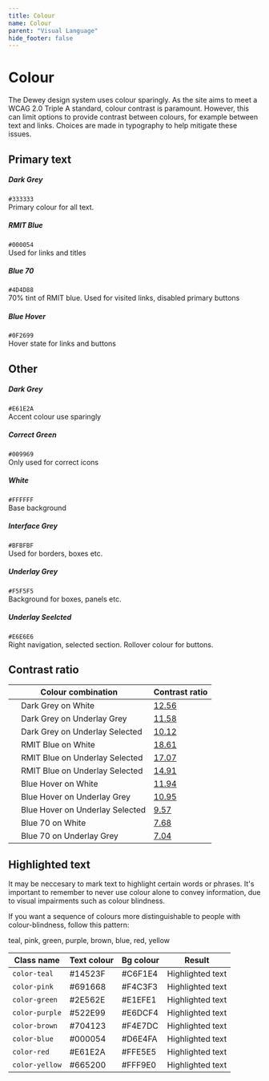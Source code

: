 ```yaml
---
title: Colour
name: Colour
parent: "Visual Language"
hide_footer: false
---
```

<h1 class="margin-top-zero">Colour</h1>
<p class="lead">The Dewey design system uses colour sparingly. As the site aims to meet a WCAG 2.0 Triple A standard, colour contrast is paramount. However, this can limit options to provide contrast between colours, for example between text and links. Choices are made in typography to help mitigate these issues.</p>
<h2>Primary text</h2>
<!-- START row -->
<div class="row margin-top-lg">
	<div class="col-md-6">
		<!-- START swatch left -->
		<div class="swatch">
			<div class="colour colour-dark-grey"></div>
			<div class="description">
				<h5>Dark Grey</h5>
				<p class="small">
					<code>#333333</code><br />Primary colour for all text.
				</p>
			</div>
		</div>
		<!-- END swatch left -->
	</div>
	<div class="col-md-6"> 
		<!-- START swatch right -->
		<div class="swatch">
			<div class="colour colour-rmit-blue"></div>
			<div class="description">
				<h5>RMIT Blue</h5>
				<p class="small">
					<code>#000054</code><br />Used for links and titles
				</p>
			</div>
		</div>
	</div>
</div>
<!-- END row -->
<!-- START row -->
<div class="row">
	<div class="col-md-6">
		<!-- START swatch left -->
		<div class="swatch">
			<div class="colour colour-blue-70"></div>
			<div class="description">
				<h5>Blue 70</h5>
				<p class="small">
					<code>#4D4D88</code><br />70% tint of RMIT blue. Used for visited links, disabled primary buttons
				</p>
			</div>
		</div>
		<!-- END swatch left -->
	</div>
	<div class="col-md-6"> 
		<!-- START swatch right -->
		<div class="swatch">
			<div class="colour colour-blue-hover"></div>
			<div class="description">
				<h5>Blue Hover</h5>
				<p class="small">
					<code>#0F2699</code><br />Hover state for links and buttons
				</p>
			</div>
		</div>
		<!-- END swatch right -->
	</div>
</div>
<!-- END row -->
<h2>Other</h2>
<!-- START row -->
<div class="row margin-top-lg">
	<div class="col-md-6">
		<!-- START swatch left -->
		<div class="swatch">
			<div class="colour colour-rmit-red"></div>
			<div class="description">
				<h5>Dark Grey</h5>
				<p class="small">
					<code>#E61E2A</code><br />Accent colour use sparingly
				</p>
			</div>
		</div>
		<!-- END swatch left -->
	</div>
	<div class="col-md-6"> 
		<!-- START swatch right -->
		<div class="swatch">
			<div class="colour colour-correct-green"></div>
			<div class="description">
				<h5>Correct Green</h5>
				<p class="small">
					<code>#009969</code><br />Only used for correct icons
				</p>
			</div>
		</div>
		<!-- END swatch right -->
	</div>
</div>
<!-- END row -->
<!-- START row -->
<div class="row">
	<div class="col-md-6">
		<!-- START swatch left -->
		<div class="swatch">
			<div class="colour colour-white"></div>
			<div class="description">
				<h5>White</h5>
				<p class="small">
					<code>#FFFFFF</code><br />Base background
				</p>
			</div>
		</div>
		<!-- END swatch left -->
	</div>
	<div class="col-md-6"> 
		<!-- START swatch right -->
		<div class="swatch">
			<div class="colour colour-interface-grey"></div>
			<div class="description">
				<h5>Interface Grey</h5>
				<p class="small">
					<code>#BFBFBF</code><br />Used for borders, boxes etc.
				</p>
			</div>
		</div>
		<!-- END swatch right -->
	</div>
</div>
<!-- END row -->
<!-- START row -->
<div class="row">
	<div class="col-md-6">
		<!-- START swatch left -->
		<div class="swatch">
			<div class="colour colour-underlay-grey"></div>
			<div class="description">
				<h5>Underlay Grey</h5>
				<p class="small">
					<code>#F5F5F5</code><br />Background for boxes, panels etc.
				</p>
			</div>
		</div>
		<!-- END swatch left -->
	</div>
	<div class="col-md-6"> 
		<!-- START swatch right -->
		<div class="swatch">
			<div class="colour colour-underlay-selected"></div>
			<div class="description">
				<h5>Underlay Seelcted</h5>
				<p class="small">
					<code>#E6E6E6</code><br />Right navigation, selected section. Rollover colour for buttons.
				</p>
			</div>
		</div>
		<!-- END swatch right -->
	</div>
</div>
<!-- END row -->
<h2>Contrast ratio</h2>
<div class="table-responsive">
<table class="table table-striped">
<thead>
<tr>
	<th>Colour combination</th>
	<th>Contrast ratio</th>
</tr>
</thead>
<tbody>
<tr>
	<td>
		<span class="colour-sm colour-dark-grey">&nbsp;</span>
		<span class="colour-sm colour-white">&nbsp;</span>
		Dark Grey on White</td>
	<td><a href="https://www.siegemedia.com/contrast-ratio#%23333333-on-white">12.56</a></td>
</tr>
<tr>
	<td>
		<span class="colour-sm colour-dark-grey">&nbsp;</span>
		<span class="colour-sm colour-underlay-grey">&nbsp;</span>
		Dark Grey on Underlay Grey</td>
	<td><a href="https://www.siegemedia.com/contrast-ratio#%23333333-on-%23f5f5f5">11.58</a></td>
</tr>
<tr>
	<td>
		<span class="colour-sm colour-dark-grey">&nbsp;</span>
		<span class="colour-sm colour-underlay-selected">&nbsp;</span>
		Dark Grey on Underlay Selected</td>
	<td><a href="https://www.siegemedia.com/contrast-ratio#%23333333-on-%23E6E6E6">10.12</a></td>
</tr>
<!--
<tr>
	<td>
		<span class="colour-sm colour-text-alt">&nbsp;</span>
		<span class="colour-sm colour-white">&nbsp;</span>
		Text Alt on White</td>
	<td><a href="https://www.siegemedia.com/contrast-ratio#%23525252-on-white">7.81</a></td>
</tr>
<tr>
	<td>
		<span class="colour-sm colour-text-alt">&nbsp;</span>
		<span class="colour-sm colour-underlay-grey">&nbsp;</span>
		Text Alt on Underlay Selected</td>
	<td><a href="https://www.siegemedia.com/contrast-ratio#%23525252-on-%23f5f5f5">7.16</a></td>
</tr>
-->
<tr>
	<td>
		<span class="colour-sm colour-rmit-blue">&nbsp;</span>
		<span class="colour-sm colour-white">&nbsp;</span>
		RMIT Blue on White</td>
	<td><a href="https://www.siegemedia.com/contrast-ratio#%23000054-on-white">18.61</a></td>
</tr>
<tr>
	<td>
		<span class="colour-sm colour-rmit-blue">&nbsp;</span>
		<span class="colour-sm colour-underlay-grey">&nbsp;</span>
		RMIT Blue on Underlay Selected</td>
	<td><a href="https://www.siegemedia.com/contrast-ratio#%23000054-on-%23f5f5f5">17.07</a></td>
</tr> 
	<tr>
	<td>
		<span class="colour-sm colour-rmit-blue">&nbsp;</span>
		<span class="colour-sm colour-underlay-selected">&nbsp;</span>
		RMIT Blue on Underlay Selected</td>
	<td><a href="https://www.siegemedia.com/contrast-ratio#%23000054-on-%23E6E6E6">14.91</a></td>
</tr>
<!-- -->
<tr>
	<td>
		<span class="colour-sm colour-blue-hover">&nbsp;</span>
		<span class="colour-sm colour-white">&nbsp;</span>
		Blue Hover on White</td>
	<td><a href="https://www.siegemedia.com/contrast-ratio#%230F2699-on-white">11.94</a></td>
</tr>
<tr>
	<td>
		<span class="colour-sm colour-blue-hover">&nbsp;</span>
		<span class="colour-sm colour-underlay-grey">&nbsp;</span>
		Blue Hover on Underlay Grey</td>
	<td><a href="https://www.siegemedia.com/contrast-ratio#%230F2699-on-%23f5f5f5">10.95</a></td>
</tr> 
<tr>
	<td>
		<span class="colour-sm colour-blue-hover">&nbsp;</span>
		<span class="colour-sm colour-underlay-selected">&nbsp;</span>
		Blue Hover on Underlay Selected</td>
	<td><a href="https://www.siegemedia.com/contrast-ratio#%230F2699-on-%23E6E6E6">9.57</a></td>
</tr> 
<!-- -->
<tr>
	<td>
		<span class="colour-sm colour-blue-70">&nbsp;</span>
		<span class="colour-sm colour-white">&nbsp;</span>
		Blue 70 on White</td>
	<td><a href="https://www.siegemedia.com/contrast-ratio#%234D4D88-on-white">7.68</a></td>
</tr>
<tr>
	<td>
		<span class="colour-sm colour-blue-70">&nbsp;</span>
		<span class="colour-sm colour-underlay-grey">&nbsp;</span>
		Blue 70 on Underlay Grey</td>
	<td><a href="https://www.siegemedia.com/contrast-ratio#%234D4D88-on-%23f5f5f5">7.04</a></td>
</tr> 
</tbody>
</table>
</div>
<h2>Highlighted text</h2>
<p>It may be neccesary to mark text to highlight certain words or phrases. It's important to remember to never use colour alone to convey information, due to visual impairments such as colour blindness.</p>
<p>If you want a sequence of colours more distinguishable to people with colour-blindness, follow this pattern:</p>
<p><span class="color-teal">teal</span>, <span class="color-pink">pink</span>, <span class="color-green">green</span>, <span class="color-purple">purple</span>, <span class="color-brown">brown</span>, <span class="color-blue">blue</span>, <span class="color-red">red</span>, <span class="color-yellow">yellow</span></p>
<div class="table-responsive">
<table class="table table-striped">
<thead>
<tr>
	<th>Class name</th>
	<th>Text colour</th>
	<th>Bg colour</th>
	<th>Result</th>
</tr>
</thead>
<tbody>
<tr>
	<td><code>color-teal</code></td>
	<td>#14523F</td>
	<td>#C6F1E4</td>
	<td><span class="color-teal">Highlighted text</span></td>
</tr>
<tr>
	<td><code>color-pink</code></td>
	<td>#691668</td>
	<td>#F4C3F3</td>
	<td><span class="color-pink">Highlighted text</span></td>
</tr>
<tr>
	<td><code>color-green</code></td>
	<td>#2E562E</td>
	<td>#E1EFE1</td>
	<td><span class="color-green">Highlighted text</span></td>
</tr>
<tr>
	<td><code>color-purple</code></td>
	<td>#522E99</td>
	<td>#E6DCF4</td>
	<td><span class="color-purple">Highlighted text</span></td>
</tr>
<tr>
	<td><code>color-brown</code></td>
	<td>#704123</td>
	<td>#F4E7DC</td>
	<td><span class="color-brown">Highlighted text</span></td>
</tr>
<tr>
	<td><code>color-blue</code></td>
	<td>#000054</td>
	<td>#D6E4FA</td>
	<td><span class="color-blue">Highlighted text</span></td>
</tr>
<tr>
	<td><code>color-red</code></td>
	<td>#E61E2A</td>
	<td>#FFE5E5</td>
	<td><span class="color-red">Highlighted text</span></td>
</tr>
<tr>
	<td><code>color-yellow</code></td>
	<td>#665200</td>
	<td>#FFF9E0</td>
	<td><span class="color-yellow">Highlighted text</span></td>
</tr>
</tbody>
</table>
</div>